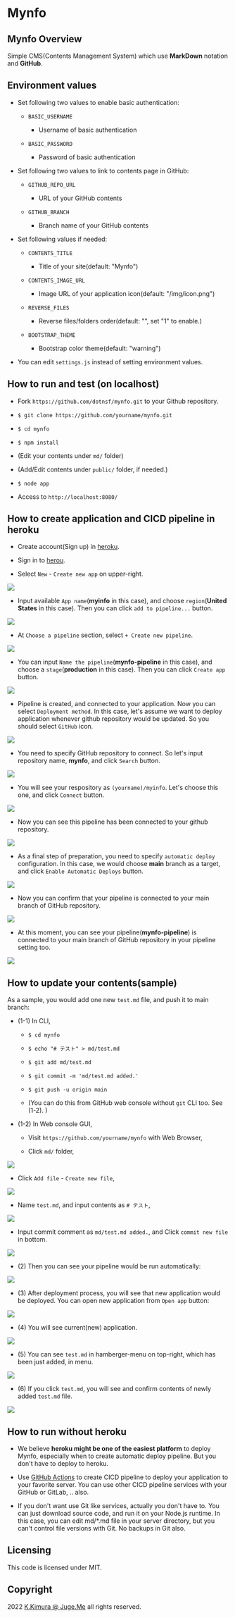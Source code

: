 # Mynfo


## Mynfo Overview

Simple CMS(Contents Management System) which use **MarkDown** notation and **GitHub**.


## Environment values

- Set following two values to enable basic authentication:

  - `BASIC_USERNAME`

    - Username of basic authentication

  - `BASIC_PASSWORD`

    - Password of basic authentication

- Set following two values to link to contents page in GitHub:

  - `GITHUB_REPO_URL`

    - URL of your GitHub contents

  - `GITHUB_BRANCH`

    - Branch name of your GitHub contents

- Set following values if needed:

  - `CONTENTS_TITLE`

    - Title of your site(default: "Mynfo")

  - `CONTENTS_IMAGE_URL`

    - Image URL of your application icon(default: "/img/icon.png")

  - `REVERSE_FILES`

    - Reverse files/folders order(default: "", set "1" to enable.)

  - `BOOTSTRAP_THEME`

    - Bootstrap color theme(default: "warning")

- You can edit `settings.js` instead of setting environment values.


## How to run and test (on localhost)

- Fork `https://github.com/dotnsf/mynfo.git` to your Github repository.

- `$ git clone https://github.com/yourname/mynfo.git`

- `$ cd mynfo`

- `$ npm install`

- (Edit your contents under `md/` folder)

- (Add/Edit contents under `public/` folder, if needed.)

- `$ node app`

- Access to `http://localhost:8080/`


## How to create application and CICD pipeline in heroku

- Create account(Sign up) in [heroku](https://www.heroku.com/).

- Sign in to [herou](https://www.heroku.com/).

- Select `New` - `Create new app` on upper-right.

<img class="img90" src="https://raw.githubusercontent.com/dotnsf/mynfo/main/public/img/system01.png"/>

- Input available `App name`(**myinfo** in this case), and choose `region`(**United States** in this case). Then you can click `add to pipeline...` button.

<img class="img90" src="https://raw.githubusercontent.com/dotnsf/mynfo/main/public/img/system02.png"/>

- At `Choose a pipeline` section, select `+ Create new pipeline`.

<img class="img90" src="https://raw.githubusercontent.com/dotnsf/mynfo/main/public/img/system03.png"/>

- You can input `Name the pipeline`(**mynfo-pipeline** in this case), and choose a `stage`(**production** in this case). Then you can click `Create app` button.

<img class="img90" src="https://raw.githubusercontent.com/dotnsf/mynfo/main/public/img/system04.png"/>

- Pipeline is created, and connected to your application. Now you can select `Deployment method`. In this case, let's assume we want to deploy application whenever github repository would be updated. So you should select `GitHub` icon.

<img class="img90" src="https://raw.githubusercontent.com/dotnsf/mynfo/main/public/img/system05.png"/>

- You need to specify GitHub repository to connect. So let's input repository name, **mynfo**, and click `Search` button.

<img class="img90" src="https://raw.githubusercontent.com/dotnsf/mynfo/main/public/img/system06.png"/>

- You will see your respository as `(yourname)/myinfo`. Let's choose this one, and click `Connect` button.

<img class="img90" src="https://raw.githubusercontent.com/dotnsf/mynfo/main/public/img/system07.png"/>

- Now you can see this pipeline has been connected to your github repository.

<img class="img90" src="https://raw.githubusercontent.com/dotnsf/mynfo/main/public/img/system08.png"/>

- As a final step of preparation, you need to specify `automatic deploy` configuration. In this case, we would choose **main** branch as a target, and click `Enable Automatic Deploys` button.

<img class="img90" src="https://raw.githubusercontent.com/dotnsf/mynfo/main/public/img/system09.png"/>

- Now you can confirm that your pipeline is connected to your main branch of GitHub repository.

<img class="img90" src="https://raw.githubusercontent.com/dotnsf/mynfo/main/public/img/system10.png"/>

- At this moment, you can see your pipeline(**mynfo-pipeline**) is connected to your main branch of GitHub repository in your pipeline setting too.

<img class="img90" src="https://raw.githubusercontent.com/dotnsf/mynfo/main/public/img/system11.png"/>


## How to update your contents(sample)

As a sample, you would add one new `test.md` file, and push it to main branch:

- (1-1) In CLI,

  - `$ cd mynfo`

  - `$ echo "# テスト" > md/test.md`

  - `$ git add md/test.md`

  - `$ git commit -m 'md/test.md added.'`

  - `$ git push -u origin main`

  - (You can do this from GitHub web console without `git` CLI too. See (1-2). )

- (1-2) In Web console GUI,

  - Visit `https://github.com/yourname/mynfo` with Web Browser,

  - Click `md/` folder,

<img class="img90" src="https://raw.githubusercontent.com/dotnsf/mynfo/main/public/img/system16.png"/>

  - Click `Add file` - `Create new file`,

<img class="img90" src="https://raw.githubusercontent.com/dotnsf/mynfo/main/public/img/system17.png"/>

  - Name `test.md`, and input contents as `# テスト`,

<img class="img90" src="https://raw.githubusercontent.com/dotnsf/mynfo/main/public/img/system18.png"/>

  - Input commit comment as `md/test.md added.`, and Click `commit new file` in bottom.

<img class="img90" src="https://raw.githubusercontent.com/dotnsf/mynfo/main/public/img/system19.png"/>

- (2) Then you can see your pipeline would be run automatically:

<img class="img90" src="https://raw.githubusercontent.com/dotnsf/mynfo/main/public/img/system12.png"/>

- (3) After deployment process, you will see that new application would be deployed. You can open new application from `Open app` button:

<img class="img90" src="https://raw.githubusercontent.com/dotnsf/mynfo/main/public/img/system13.png"/>

- (4) You will see current(new) application. 

<img class="img90" src="https://raw.githubusercontent.com/dotnsf/mynfo/main/public/img/system14.png"/>

- (5) You can see `test.md` in hamberger-menu on top-right, which has been just added, in menu.

<img class="img90" src="https://raw.githubusercontent.com/dotnsf/mynfo/main/public/img/system15.png"/>

- (6) If you click `test.md`, you will see and confirm contents of newly added `test.md` file.

<img class="img90" src="https://raw.githubusercontent.com/dotnsf/mynfo/main/public/img/system20.png"/>


## How to run without heroku

- We believe **heroku might be one of the easiest platform** to deploy Mynfo, especially when to create automatic deploy pipeline. But you don't have to deploy to heroku.

- Use [GitHub Actions](https://github.co.jp/features/actions) to create CICD pipeline to deploy your application to your favorite server. You can use other CICD pipeline services with your GitHub or GitLab, .. also.

- If you don't want use Git like services, actually you don't have to. You can just download source code, and run it on your Node.js runtime. In this case, you can edit md/\*.md file in your server directory, but you can't control file versions with Git. No backups in Git also.


## Licensing

This code is licensed under MIT.


## Copyright

2022  [K.Kimura @ Juge.Me](https://github.com/dotnsf) all rights reserved.
